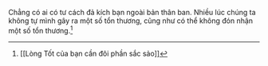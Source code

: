 Chẳng có ai có tư cách đả kích bạn ngoài bản thân ban. Nhiều lúc chúng ta không tự mình gây ra một số tổn thương, cũng như có thể không đón nhận một số tổn thương.[^1]

[^1]: [[Lòng Tốt của bạn cần đôi phần sắc sảo]]
